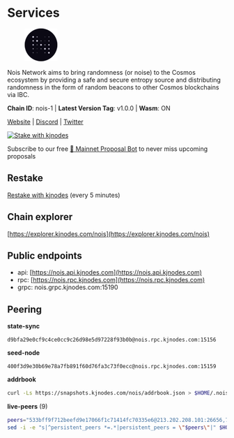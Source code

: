 # Services

<figure><img src="https://raw.githubusercontent.com/kj89/cosmos-images/main/logos/nois.png" alt=""><figcaption></figcaption></figure>

Nois Network aims to bring randomness (or noise)  to the Cosmos ecosystem by providing a safe and  secure entropy source and distributing randomness  in the form of random beacons to other Cosmos blockchains via IBC.

**Chain ID**: nois-1 | **Latest Version Tag**: v1.0.0 | **Wasm**: ON

[Website](https://nois.network) | [Discord](https://discord.gg/dHdpwtEb6F) | [Twitter](https://twitter.com/NoisRNG)

[![Stake with kjnodes](https://i.ibb.co/cr44Q8j/button-stake-with-kjnodes.png)](https://restake.app/nois/noisvaloper1fe7ju873fkknmfrmytaft93y5rlf0xcrqtp39k)

Subscribe to our free [🤖 Mainnet Proposal Bot](https://t.me/kjnodes_proposal_bot) to never miss upcoming proposals

## Restake

[Restake with kjnodes](https://restake.app/nois/noisvaloper1fe7ju873fkknmfrmytaft93y5rlf0xcrqtp39k) (every 5 minutes)
## Chain explorer
[https://explorer.kjnodes.com/nois](https://explorer.kjnodes.com/nois)

## Public endpoints

* api: [https://nois.api.kjnodes.com](https://nois.api.kjnodes.com)
* rpc: [https://nois.rpc.kjnodes.com](https://nois.rpc.kjnodes.com)
* grpc: nois.grpc.kjnodes.com:15190

## Peering

**state-sync**

```text
d9bfa29e0cf9c4ce0cc9c26d98e5d97228f93b0b@nois.rpc.kjnodes.com:15156
```

**seed-node**

```text
400f3d9e30b69e78a7fb891f60d76fa3c73f0ecc@nois.rpc.kjnodes.com:15159
```

**addrbook**
```bash
curl -Ls https://snapshots.kjnodes.com/nois/addrbook.json > $HOME/.noisd/config/addrbook.json
```

**live-peers** (9)
```bash
peers="533bff9f712beefd9e17066f1c71414fc70335e6@213.202.208.101:26656,763f4cd38f0685616b6657d9a34c1cdbf01ca90c@212.23.222.109:26456,d9bfa29e0cf9c4ce0cc9c26d98e5d97228f93b0b@65.109.88.38:15156,3c5926d0b4b8750f16f6495063e6d762b2556d1e@65.21.122.47:27656,eeb51b9e6c7d6de977e3c6419f3bba78263b4b7e@192.99.32.49:26656,497dff4750970f8d142c9c61da4acee0e3ff76c4@141.95.155.224:12156,8f36fd1d1b8718e54053b64717ddbbbe2a4e6d3d@154.53.44.239:26656,288e7a14ccac3cdc1d8ab20335d4c48edf5930f2@84.46.250.136:17356,483678c263d8ceb45b11e450628928d05c641187@194.163.167.138:60656"
sed -i -e "s|^persistent_peers *=.*|persistent_peers = \"$peers\"|" $HOME/.noisd/config/config.toml
```
